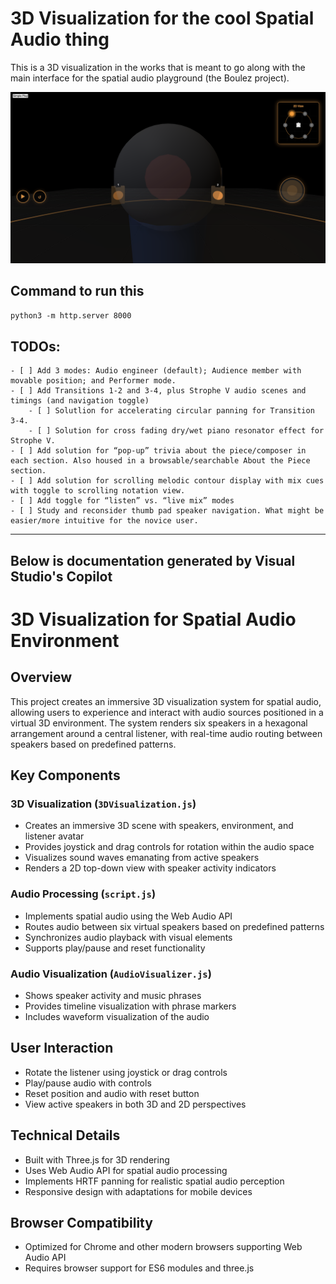 # 3D Visualization for the cool Spatial Audio thing

This is a 3D visualization in the works that is meant to go along with the main interface for the spatial audio playground (the Boulez project).


![3D visualization](2025-4-1.png "3D visualization for spatial audio environment")

## Command to run this
`python3 -m http.server 8000`

## TODOs:
    - [ ] Add 3 modes: Audio engineer (default); Audience member with movable position; and Performer mode.
    - [ ] Add Transitions 1-2 and 3-4, plus Strophe V audio scenes and timings (and navigation toggle)
        - [ ] Solutlion for accelerating circular panning for Transition 3-4.
        - [ ] Solution for cross fading dry/wet piano resonator effect for Strophe V.
    - [ ] Add solution for “pop-up” trivia about the piece/composer in each section. Also housed in a browsable/searchable About the Piece section.
    - [ ] Add solution for scrolling melodic contour display with mix cues with toggle to scrolling notation view.
    - [ ] Add toggle for “listen” vs. “live mix” modes
    - [ ] Study and reconsider thumb pad speaker navigation. What might be easier/more intuitive for the novice user.

---

Below is documentation generated by Visual Studio's Copilot
---

# 3D Visualization for Spatial Audio Environment

## Overview

This project creates an immersive 3D visualization system for spatial audio, allowing users to experience and interact with audio sources positioned in a virtual 3D environment. The system renders six speakers in a hexagonal arrangement around a central listener, with real-time audio routing between speakers based on predefined patterns.

## Key Components

### 3D Visualization (`3DVisualization.js`)

- Creates an immersive 3D scene with speakers, environment, and listener avatar
- Provides joystick and drag controls for rotation within the audio space
- Visualizes sound waves emanating from active speakers
- Renders a 2D top-down view with speaker activity indicators

### Audio Processing (`script.js`)

- Implements spatial audio using the Web Audio API
- Routes audio between six virtual speakers based on predefined patterns
- Synchronizes audio playback with visual elements
- Supports play/pause and reset functionality

### Audio Visualization (`AudioVisualizer.js`)

- Shows speaker activity and music phrases
- Provides timeline visualization with phrase markers
- Includes waveform visualization of the audio

## User Interaction

- Rotate the listener using joystick or drag controls
- Play/pause audio with controls
- Reset position and audio with reset button
- View active speakers in both 3D and 2D perspectives

## Technical Details

- Built with Three.js for 3D rendering
- Uses Web Audio API for spatial audio processing
- Implements HRTF panning for realistic spatial audio perception
- Responsive design with adaptations for mobile devices

## Browser Compatibility

- Optimized for Chrome and other modern browsers supporting Web Audio API
- Requires browser support for ES6 modules and three.js
